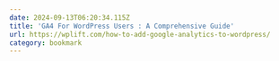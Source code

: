 ```yaml
---
date: 2024-09-13T06:20:34.115Z
title: 'GA4 For WordPress Users : A Comprehensive Guide'
url: https://wplift.com/how-to-add-google-analytics-to-wordpress/
category: bookmark
---
```

